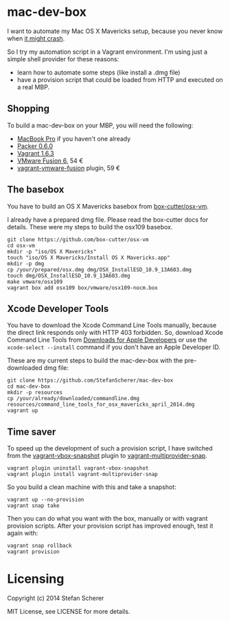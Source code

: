 # mac-dev-box
I want to automate my Mac OS X Mavericks setup, because you never know when [it might crash](https://www.youtube.com/watch?v=x_ppg054OR0).

So I try my automation script in a Vagrant environment. I'm using just a simple shell provider for these reasons:

* learn how to automate some steps (like install a .dmg file)
* have a provision script that could be loaded from HTTP and executed on a real MBP.

## Shopping
To build a mac-dev-box on your MBP, you will need the following:

* [MacBook Pro](http://store.apple.com/de/buy-mac/macbook-pro) if you haven't one already
* [Packer 0.6.0](http://www.packer.io/downloads.html)
* [Vagrant 1.6.3](http://www.vagrantup.com/downloads.html)
* [VMware Fusion 6](http://www.vmware.com/de/products/fusion/), 54 €
* [vagrant-vmware-fusion](http://www.vagrantup.com/vmware#buy-now) plugin, 59 €

## The basebox
You have to build an OS X Mavericks basebox from [box-cutter/osx-vm](https://github.com/box-cutter/osx-vm).

I already have a prepared dmg file. Please read the box-cutter docs for details.
These were my steps to build the osx109 basebox.

```
git clone https://github.com/box-cutter/osx-vm
cd osx-vm
mkdir -p "iso/OS X Mavericks"
touch "iso/OS X Mavericks/Install OS X Mavericks.app"
mkdir -p dmg
cp /your/prepared/osx.dmg dmg/OSX_InstallESD_10.9_13A603.dmg
touch dmg/OSX_InstallESD_10.9_13A603.dmg
make vmware/osx109
vagrant box add osx109 box/vmware/osx109-nocm.box
```

## Xcode Developer Tools
You have to download the Xcode Command Line Tools manually, because the direct link responds only with HTTP 403 forbidden. So, download Xcode Command Line Tools from [Downloads for Apple Developers](http://developer.apple.com/downloads/) or use the `xcode-select --install` command if you don't have an Apple Developer ID.

These are my current steps to build the mac-dev-box with the pre-downloaded dmg file:

```
git clone https://github.com/StefanScherer/mac-dev-box
cd mac-dev-box
mkdir -p resources
cp /your/already/downloaded/commandline.dmg resources/command_line_tools_for_osx_mavericks_april_2014.dmg
vagrant up
```

## Time saver
To speed up the development of such a provision script, I have switched from the 
[vagrant-vbox-snapshot](https://github.com/dergachev/vagrant-vbox-snapshot) plugin to [vagrant-multiprovider-snap](https://github.com/scalefactory/vagrant-multiprovider-snap).

```
vagrant plugin uninstall vagrant-vbox-snapshot
vagrant plugin install vagrant-multiprovider-snap
```

So you build a clean machine with this and take a snapshot:

```
vagrant up --no-provision
vagrant snap take
```

Then you can do what you want with the box, manually or with vagrant provision scripts. After your provision script has improved enough, test it again with:

```
vagrant snap rollback
vagrant provision
```

# Licensing
Copyright (c) 2014 Stefan Scherer

MIT License, see LICENSE for more details.